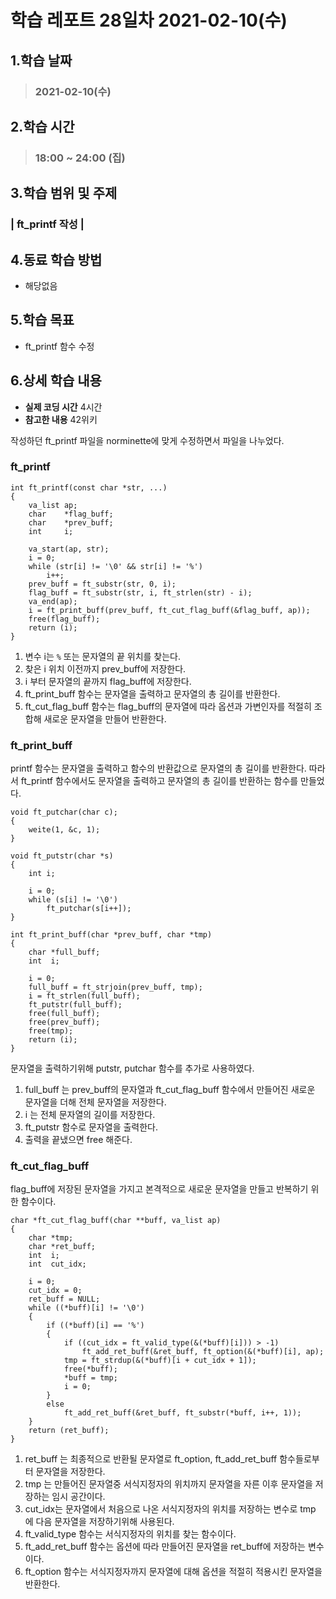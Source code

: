 # 학습 레포트 28일차 2021-02-10(수)
## 1.학습 날짜
> ### 2021-02-10(수)

## 2.학습 시간
> ### 18:00 ~ 24:00 (집)

## 3.학습 범위 및 주제
### | ft_printf 작성 |

## 4.동료 학습 방법
- 해당없음

## 5.학습 목표
- ft_printf 함수 수정

## 6.상세 학습 내용
- **실제 코딩 시간** 4시간
- **참고한 내용** 42위키

작성하던 ft_printf 파일을 norminette에 맞게 수정하면서 파일을 나누었다.

### ft_printf
```
int ft_printf(const char *str, ...)
{
    va_list ap;
    char    *flag_buff;
    char    *prev_buff;
    int     i;
    
    va_start(ap, str);
    i = 0;
    while (str[i] != '\0' && str[i] != '%')
        i++;
    prev_buff = ft_substr(str, 0, i);
    flag_buff = ft_substr(str, i, ft_strlen(str) - i);
    va_end(ap);
    i = ft_print_buff(prev_buff, ft_cut_flag_buff(&flag_buff, ap));
    free(flag_buff);
    return (i);
}
```

1. 변수 i는 `%` 또는 문자열의 끝 위치를 찾는다.
2. 찾은 i 위치 이전까지 prev_buff에 저장한다.
3. i 부터 문자열의 끝까지 flag_buff에 저장한다.
4. ft_print_buff 함수는 문자열을 출력하고 문자열의 총 길이를 반환한다.
5. ft_cut_flag_buff 함수는 flag_buff의 문자열에 따라 옵션과 가변인자를 적절히 조합해 새로운 문자열을 만들어 반환한다.

### ft_print_buff
printf 함수는 문자열을 출력하고 함수의 반환값으로 문자열의 총 길이를 반환한다. 따라서 ft_printf 함수에서도 문자열을 출력하고 문자열의 총 길이를 반환하는 함수를 만들었다.
```
void ft_putchar(char c);
{
    weite(1, &c, 1);
}

void ft_putstr(char *s)
{
    int i;
    
    i = 0;
    while (s[i] != '\0')
        ft_putchar(s[i++]);
}

int ft_print_buff(char *prev_buff, char *tmp)
{
    char *full_buff;
    int  i;
    
    i = 0;
    full_buff = ft_strjoin(prev_buff, tmp);
    i = ft_strlen(full_buff);
    ft_putstr(full_buff);
    free(full_buff);
    free(prev_buff);
    free(tmp);
    return (i);
}
```
문자열을 출력하기위해 putstr, putchar 함수를 추가로 사용하였다.

1. full_buff 는 prev_buff의 문자열과 ft_cut_flag_buff 함수에서 만들어진 새로운 문자열을 더해 전체 문자열을 저장한다.
2. i 는 전체 문자열의 길이를 저장한다.
3. ft_putstr 함수로 문자열을 출력한다.
4. 출력을 끝냈으면 free 해준다.

### ft_cut_flag_buff
flag_buff에 저장된 문자열을 가지고 본격적으로 새로운 문자열을 만들고 반복하기 위한 함수이다.

```
char *ft_cut_flag_buff(char **buff, va_list ap)
{
    char *tmp;
    char *ret_buff;
    int  i;
    int  cut_idx;
    
    i = 0;
    cut_idx = 0;
    ret_buff = NULL;
    while ((*buff)[i] != '\0')
    {
        if ((*buff)[i] == '%')
        {
            if ((cut_idx = ft_valid_type(&(*buff)[i])) > -1)
                ft_add_ret_buff(&ret_buff, ft_option(&(*buff)[i], ap);
            tmp = ft_strdup(&(*buff)[i + cut_idx + 1]);
            free(*buff);
            *buff = tmp;
            i = 0;
        }
        else
            ft_add_ret_buff(&ret_buff, ft_substr(*buff, i++, 1));
    }
    return (ret_buff);
}
```

1. ret_buff 는 최종적으로 반환될 문자열로 ft_option, ft_add_ret_buff 함수들로부터 문자열을 저장한다.
2. tmp 는 만들어진 문자열중 서식지정자의 위치까지 문자열을 자른 이후 문자열을 저장하는 임시 공간이다.
3. cut_idx는 문자열에서 처음으로 나온 서식지정자의 위치를 저장하는 변수로 tmp 에 다음 문자열을 저장하기위해 사용된다.
4. ft_valid_type 함수는 서식지정자의 위치를 찾는 함수이다.
5. ft_add_ret_buff 함수는 옵션에 따라 만들어진 문자열을 ret_buff에 저장하는 변수이다.
6. ft_option 함수는 서식지정자까지 문자열에 대해 옵션을 적절히 적용시킨 문자열을 반환한다.

